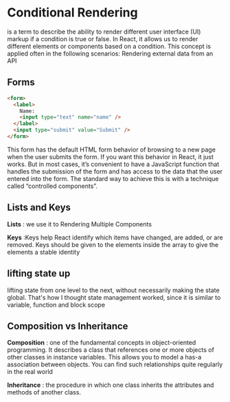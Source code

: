 # Conditional Rendering
is a term to describe the ability to render different user interface (UI) markup if a condition is true or false. In React, it allows us to render different elements or components based on a condition. This concept is applied often in the following scenarios: Rendering external data from an API

## Forms
```html
<form>
  <label>
    Name:
    <input type="text" name="name" />
  </label>
  <input type="submit" value="Submit" />
</form>
```
This form has the default HTML form behavior of browsing to a new page when the user submits the form. If you want this behavior in React, it just works. But in most cases, it’s convenient to have a JavaScript function that handles the submission of the form and has access to the data that the user entered into the form. The standard way to achieve this is with a technique called “controlled components”.

## Lists and Keys

**Lists** : we use it to Rendering Multiple Components


**Keys** :Keys help React identify which items have changed, are added, or are removed. Keys should be given to the elements inside the array to give the elements a stable identity

## lifting state up
lifting state from one level to the next, without necessarily making the state global. That's how I thought state management worked, since it is similar to variable, function and block scope

## Composition vs Inheritance

**Composition** :  one of the fundamental concepts in object-oriented programming. It describes a class that references one or more objects of other classes in instance variables. This allows you to model a has-a association between objects. You can find such relationships quite regularly in the real world


**Inheritance** : the procedure in which one class inherits the attributes and methods of another class.